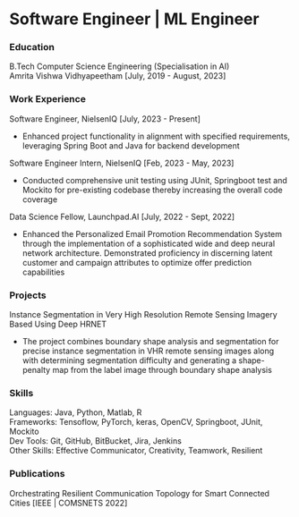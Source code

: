 # Software Engineer | ML Engineer 

### Education
B.Tech Computer Science Engineering (Specialisation in AI)\
Amrita Vishwa Vidhyapeetham [July, 2019 - August, 2023]

### Work Experience
Software Engineer, NielsenIQ [July, 2023 - Present]
- Enhanced project functionality in alignment with specified requirements, leveraging Spring Boot and Java for backend development

Software Engineer Intern, NielsenIQ [Feb, 2023 - May, 2023]
- Conducted comprehensive unit testing using JUnit, Springboot test and Mockito for pre-existing codebase thereby increasing the overall code coverage

Data Science Fellow, Launchpad.AI [July, 2022 - Sept, 2022]
- Enhanced the Personalized Email Promotion Recommendation System through
the implementation of a sophisticated wide and deep neural network architecture.
Demonstrated proficiency in discerning latent customer and campaign attributes
to optimize offer prediction capabilities

### Projects
Instance Segmentation in Very High Resolution Remote Sensing Imagery
Based Using Deep HRNET
- The project combines boundary shape analysis and segmentation for precise instance
segmentation in VHR remote sensing images along with determining segmentation
difficulty and generating a shape-penalty map from the label image through boundary
shape analysis

### Skills
Languages:    Java, Python, Matlab, R\
Frameworks:   Tensoflow, PyTorch, keras, OpenCV, Springboot, JUnit, Mockito\
Dev Tools:    Git, GitHub, BitBucket, Jira, Jenkins\
Other Skills: Effective Communicator, Creativity, Teamwork, Resilient

### Publications
Orchestrating Resilient Communication Topology for Smart Connected Cities [IEEE | COMSNETS 2022]
